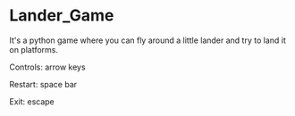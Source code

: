 # Lander_Game
It's a python game where you can fly around a little lander and try to land it on platforms.

Controls: arrow keys

Restart: space bar

Exit: escape
